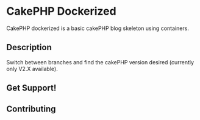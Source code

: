# CakePHP Dockerized



CakePHP dockerized is a basic cakePHP blog skeleton using containers.


## Description

Switch between branches and find the cakePHP version desired (currently only V2.X available).


## Get Support!


## Contributing

